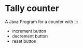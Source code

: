 # Tally counter 

  A Java Program for a counter with :::
   * increment button
   * decrement button
   * reset button
